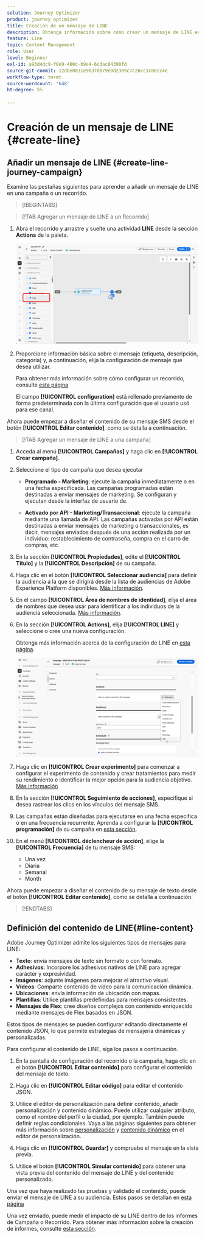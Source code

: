 ```yaml
---
solution: Journey Optimizer
product: journey optimizer
title: Creación de un mensaje de LINE
description: Obtenga información sobre cómo crear un mensaje de LINE en Journey Optimizer
feature: Line
topic: Content Management
role: User
level: Beginner
exl-id: a93d4dc9-f0e9-400c-b9a4-6cdac84390fd
source-git-commit: 12dbe0031e9037d879e0d2309c7c26cc3c00cc4e
workflow-type: tm+mt
source-wordcount: '648'
ht-degree: 5%

---
```


# Creación de un mensaje de LINE {#create-line}

## Añadir un mensaje de LINE {#create-line-journey-campaign}

Examine las pestañas siguientes para aprender a añadir un mensaje de LINE en una campaña o un recorrido.

>[!BEGINTABS]

>[!TAB Agregar un mensaje de LINE a un Recorrido]

1. Abra el recorrido y arrastre y suelte una actividad **LINE** desde la sección **Actions** de la paleta.

   ![](assets/jo-line-1.png)

1. Proporcione información básica sobre el mensaje (etiqueta, descripción, categoría) y, a continuación, elija la configuración de mensaje que desea utilizar.

   Para obtener más información sobre cómo configurar un recorrido, consulte [esta página](../building-journeys/journey-gs.md)

   El campo **[!UICONTROL configuration]** está rellenado previamente de forma predeterminada con la última configuración que el usuario usó para ese canal.

Ahora puede empezar a diseñar el contenido de su mensaje SMS desde el botón **[!UICONTROL Editar contenido]**, como se detalla a continuación.

>[!TAB Agregar un mensaje de LINE a una campaña]

1. Acceda al menú **[!UICONTROL Campañas]** y haga clic en **[!UICONTROL Crear campaña]**.

1. Seleccione el tipo de campaña que desea ejecutar

   * **Programado - Marketing**: ejecute la campaña inmediatamente o en una fecha especificada. Las campañas programadas están destinadas a enviar mensajes de marketing. Se configuran y ejecutan desde la interfaz de usuario de.

   * **Activado por API - Marketing/Transaccional**: ejecute la campaña mediante una llamada de API. Las campañas activadas por API están destinadas a enviar mensajes de marketing o transaccionales, es decir, mensajes enviados después de una acción realizada por un individuo: restablecimiento de contraseña, compra en el carro de compras, etc.

1. En la sección **[!UICONTROL Propiedades]**, edite el **[!UICONTROL Título]** y la **[!UICONTROL Descripción]** de su campaña.

1. Haga clic en el botón **[!UICONTROL Seleccionar audiencia]** para definir la audiencia a la que se dirigirá desde la lista de audiencias de Adobe Experience Platform disponibles. [Más información](../audience/about-audiences.md).

1. En el campo **[!UICONTROL Área de nombres de identidad]**, elija el área de nombres que desea usar para identificar a los individuos de la audiencia seleccionada. [Más información](../event/about-creating.md#select-the-namespace).

1. En la sección **[!UICONTROL Actions]**, elija **[!UICONTROL LINE]** y seleccione o cree una nueva configuración.

   Obtenga más información acerca de la configuración de LINE en [esta página](line-configuration.md).

   ![](assets/campaign-line-1.png)

1. Haga clic en **[!UICONTROL Crear experimento]** para comenzar a configurar el experimento de contenido y crear tratamientos para medir su rendimiento e identificar la mejor opción para la audiencia objetivo. [Más información](../content-management/content-experiment.md)

1. En la sección **[!UICONTROL Seguimiento de acciones]**, especifique si desea rastrear los clics en los vínculos del mensaje SMS.

1. Las campañas están diseñadas para ejecutarse en una fecha específica o en una frecuencia recurrente. Aprenda a configurar la **[!UICONTROL programación]** de su campaña en [esta sección](../campaigns/create-campaign.md#schedule).

1. En el menú **[!UICONTROL déclencheur de acción]**, elige la **[!UICONTROL Frecuencia]** de tu mensaje SMS:

   * Una vez
   * Diaria
   * Semanal
   * Month

Ahora puede empezar a diseñar el contenido de su mensaje de texto desde el botón **[!UICONTROL Editar contenido]**, como se detalla a continuación.

>[!ENDTABS]

## Definición del contenido de LINE{#line-content}

Adobe Journey Optimizer admite los siguientes tipos de mensajes para LINE:

* **Texto**: envía mensajes de texto sin formato o con formato.
* **Adhesivos**: Incorpore los adhesivos nativos de LINE para agregar carácter y expresividad.
* **Imágenes**: adjunte imágenes para mejorar el atractivo visual.
* **Vídeos**: Comparte contenido de vídeo para la comunicación dinámica.
* **Ubicaciones**: envía información de ubicación con mapas.
* **Plantillas**: Utilice plantillas predefinidas para mensajes consistentes.
* **Mensajes de Flex**: cree diseños complejos con contenido enriquecido mediante mensajes de Flex basados en JSON.

Estos tipos de mensajes se pueden configurar editando directamente el contenido JSON, lo que permite estrategias de mensajería dinámicas y personalizadas.

Para configurar el contenido de LINE, siga los pasos a continuación.

1. En la pantalla de configuración del recorrido o la campaña, haga clic en el botón **[!UICONTROL Editar contenido]** para configurar el contenido del mensaje de texto.

1. Haga clic en **[!UICONTROL Editar código]** para editar el contenido JSON.

1. Utilice el editor de personalización para definir contenido, añadir personalización y contenido dinámico. Puede utilizar cualquier atributo, como el nombre del perfil o la ciudad, por ejemplo. También puede definir reglas condicionales. Vaya a las páginas siguientes para obtener más información sobre [personalización](../personalization/personalize.md) y [contenido dinámico](../personalization/get-started-dynamic-content.md) en el editor de personalización.

1. Haga clic en **[!UICONTROL Guardar]** y compruebe el mensaje en la vista previa.

1. Utilice el botón **[!UICONTROL Simular contenido]** para obtener una vista previa del contenido del mensaje de LINE y del contenido personalizado.

Una vez que haya realizado las pruebas y validado el contenido, puede enviar el mensaje de LINE a su audiencia. Estos pasos se detallan en [esta página](send-line.md)

Una vez enviado, puede medir el impacto de su LINE dentro de los informes de Campaña o Recorrido. Para obtener más información sobre la creación de informes, consulte [esta sección](../reports/campaign-global-report-cja.md).

